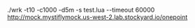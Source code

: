 ./wrk -t10 -c1000 -d5m -s test.lua --timeout 60000  http://mock.mystiflymock.us-west-2.lab.stockyard.io/onepoint